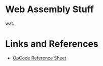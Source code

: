# Web Assembly Stuff
wat.
# Links and References
* [OpCode Reference Sheet](https://pengowray.github.io/wasm-ops/)
